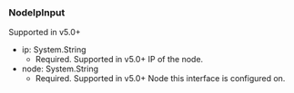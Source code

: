 ### NodeIpInput
Supported in v5.0+

- ip: System.String
  - Required. Supported in v5.0+
      IP of the node.
- node: System.String
  - Required. Supported in v5.0+
      Node this interface is configured on.
